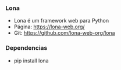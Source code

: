 ### Lona
* Lona é um framework web para Python
* Página: https://lona-web.org/
* Git: https://github.com/lona-web-org/lona


### Dependencias
* pip install lona
